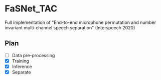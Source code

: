 # FaSNet_TAC
Full implementation of "End-to-end microphone permutation and number invariant multi-channel speech separation" (Interspeech 2020)



## Plan

- [ ] Data pre-processing
- [x] Training
- [x] Inference
- [x] Separate
